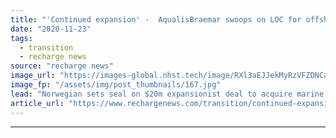 ```yaml
---
title: "'Continued expansion' -  AqualisBraemar swoops on LOC for offshore renewables growth"
date: "2020-11-23"
tags: 
  - transition
  - recharge news
source: "recharge news"
image_url: "https://images-global.nhst.tech/image/RXl3aEJJekMyRzVFZDNCaXp4cGNNa1A2eERlTUl4WmRld0FzL2hHQ3JiND0=/nhst/binary/4dc1a6a2d0cbaf483be93a4b8f587d1d"
image_fp: "/assets/img/post_thumbnails/167.jpg"
lead: "Norwegian sets seal on $20m expansionist deal to acquire marine engineering group with 'strong and highly complementary footprint in same industries'"
article_url: "https://www.rechargenews.com/transition/continued-expansion-aqualisbraemar-swoops-on-loc-for-offshore-renewables-growth/2-1-917517"
---
```


---
